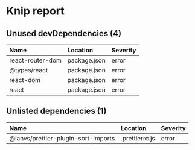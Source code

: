 # Knip report

## Unused devDependencies (4)

| Name             | Location     | Severity |
| :--------------- | :----------- | :------- |
| react-router-dom | package.json | error    |
| @types/react     | package.json | error    |
| react-dom        | package.json | error    |
| react            | package.json | error    |

## Unlisted dependencies (1)

| Name                                | Location       | Severity |
| :---------------------------------- | :------------- | :------- |
| @ianvs/prettier-plugin-sort-imports | .prettierrc.js | error    |
